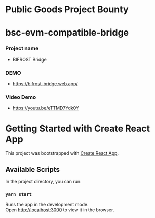 # Public Goods Project Bounty
# bsc-evm-compatible-bridge
### Project name
- BIFROST Bridge
  
### DEMO
- https://bifrost-bridge.web.app/

### Video Demo
- https://youtu.be/eTTMD7Ydk0Y

# Getting Started with Create React App

This project was bootstrapped with [Create React App](https://github.com/facebook/create-react-app).

## Available Scripts

In the project directory, you can run:

### `yarn start`

Runs the app in the development mode.\
Open [http://localhost:3000](http://localhost:3000) to view it in the browser.

